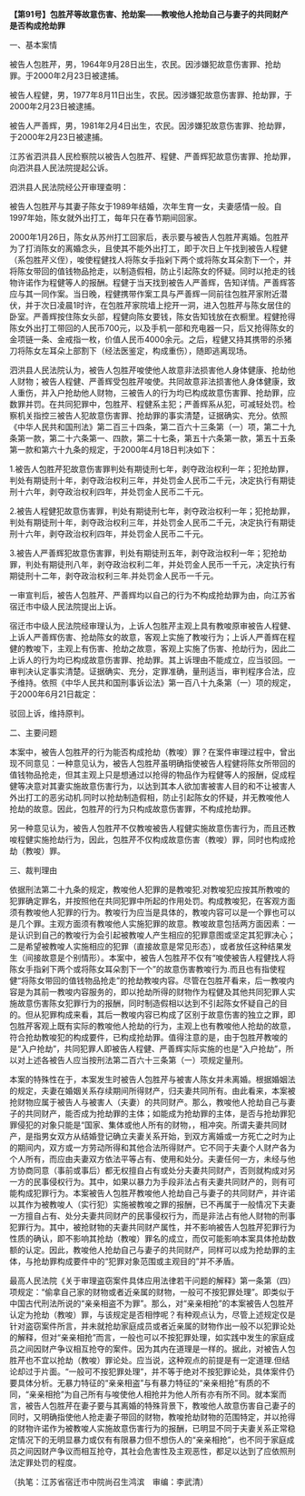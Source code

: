 **【第91号】包胜芹等故意伤害、抢劫案——教唆他人抢劫自己与妻子的共同财产是否构成抢劫罪**

一、基本案情

被告人包胜芹，男，1964年9月28日出生，农民。因涉嫌犯故意伤害罪、抢劫罪。于2000年2月23日被逮捕。

被告人程健，男，1977年8月11日出生，农民。因涉嫌犯故意伤害罪、抢劫罪，于2000年2月23日被逮捕。

被告人严善辉，男，1981年2月4日出生，农民。因涉嫌犯故意伤害罪、抢劫罪，于2000年2月23日被逮捕。

江苏省泗洪县人民检察院以被告人包胜芹、程健、严善辉犯故意伤害罪、抢劫罪，向泗洪县人民法院提起公诉。

泗洪县人民法院经公开审理查明：

被告人包胜芹与其妻子陈女于1989年结婚，次年生育一女，夫妻感情一般。自1997年始，陈女就外出打工，每年只在春节期间回家。

2000年1月26日，陈女从苏州打工回家后，表示要与被告人包胜芹离婚。包胜芹为了打消陈女的离婚念头，且使其不能外出打工，即于次日上午找到被告人程健（系包胜芹义侄），唆使程健找人将陈女手指剁下两个或将陈女耳朵割下一个，并将陈女带回的值钱物品抢走，以制造假相，防止引起陈女的怀疑。同时以抢走的钱物许诺作为程健等人的报酬。程健于当天找到被告人严善辉，告知详情。严善辉答应与其一同作案。当日晚，程健携带作案工具与严善辉一同前往包胜芹家附近潜伏，并于次日凌晨1时许，在包胜芹家院墙上挖开一洞，进入包胜芹与陈女居住的卧室。严善辉按住陈女头部，程健向陈女要钱，陈女告知钱放在衣橱里。程健抢得陈女外出打工带回的人民币700元，以及手机一部和充电器一只，后又抢得陈女的金项链一条、金戒指一枚，价值人民币4000余元。之后，程健又持其携带的杀猪刀将陈女左耳朵上部割下（经法医鉴定，构成重伤），随即逃离现场。

泗洪县人民法院认为，被告人包胜芹唆使他人故意非法损害他人身体健康、抢劫他人财物；被告人程健、严善辉受包胜芹唆使。共同故意非法损害他人身体健康，致人重伤，并入户抢劫他人财物，三被告人的行为均已构成故意伤害罪、抢劫罪，应数罪并罚。在共同犯罪中，包胜芹、程健系主犯；严善辉系从犯，可减轻处罚。检察机关指控三被告人犯故意伤害罪、抢劫罪的事实清楚，证据确实、充分。依照《中华人民共和国刑法》第二百三十四条，第二百六十三条第（一）项，第二十九条第一款，第二十六条第一、四款，第二十七条，第五十六条第一款，第五十五条第一款和第六十九条的规定，于2000年4月18日判决如下：

1.被告人包胜芹犯故意伤害罪判处有期徒刑七年，剥夺政治权利一年；犯抢劫罪，判处有期徒刑十年，剥夺政治权利三年，并处罚金人民币二千元，决定执行有期徒刑十六年，剥夺政治权利四年，并处罚金人民币二千元。

2.被告人程健犯故意伤害罪，判处有期徒刑七年，剥夺政治权利一年；犯抢劫罪，判处有期徒刑十年，剥夺政治权利三年，并处罚金人民币二千元，决定执行有期徒刑十六年，剥夺政治权利四年，并处罚金人民币二千元。

3.被告人严善辉犯故意伤害罪，判处有期徒刑五年，剥夺政治权利一年；犯抢劫罪，判处有期徒刑八年，剥夺政治权利二年，并处罚金人民币一千元，决定执行有期徒刑十二年，剥夺政治权利三年.并处罚金人民币一千元。

一审宣判后，被告人包胜芹、严善辉均以自己的行为不构成抢劫罪为由，向江苏省宿迁市中级人民法院提出上诉。

宿迁市中级人民法院经审理认为，上诉人包胜芹主观上具有教唆原审被告人程健、上诉人严善辉伤害、抢劫陈女的故意，客观上实施了教唆行为；上诉人严善辉在程健的教唆下，主观上有伤害、抢劫之故意，客观上实施了伤害、抢劫行为，因此二上诉人的行为均已构成故意伤害罪、抢劫罪。其上诉理由不能成立，应当驳回。一审判决认定事实清楚。证据确实、充分，定罪准确，量刑适当，审判程序合法，应予维持。依照《中华人民共和国刑事诉讼法》第一百八十九条第（一）项的规定，于2000年6月21日裁定：

驳回上诉，维持原判。

二、主要问题

本案中，被告人包胜芹的行为能否构成抢劫（教唆）罪？在案件审理过程中，曾出现不同意见：一种意见认为，被告人包胜芹虽明确指使被告人程健将陈女所带回的值钱物品抢走，但其主观上只是想通过以抢得的物品作为程健等人的报酬，促成程健等决意对其妻实施故意伤害行为，以达到其本人欲加害被害人目的和不让被害人外出打工的恶劣动机.同时以抢劫制造假相，防止引起陈女的怀疑，并无教唆他人抢劫的故意。因此，包胜芹的行为只构成故意伤害罪，不构成抢劫罪。

另一种意见认为，被告人包胜芹不仅教唆被告人程健实施故意伤害行为，而且还教唆程健实施抢劫行为，因此，包胜芹不仅构成故意伤害（教唆）罪，同时也构成抢劫（教唆）罪。

三、裁判理由

依据刑法第二十九条的规定，教唆他人犯罪的是教唆犯.对教唆犯应按其所教唆的犯罪确定罪名，并按照他在共同犯罪中所起的作用处罚。构成教唆犯，在客观方面须有教唆他人犯罪的行为。教唆行为应当是具体的，教唆内容可以是一个罪也可以是几个罪。主观方面须有教唆他人实施犯罪的故意。教唆故意包括两方面因素：一是认识到自己的教唆行为会引起被教唆人产生相应的犯罪意图或坚定其犯罪决心；二是希望被教唆人实施相应的犯罪（直接故意是常见形态），或者放任这种结果发生（间接故意是个别情形）。本案中，被告人包胜芹不仅有“唆使被告人程健找人将陈女手指剁下两个或将陈女耳朵割下一个”的故意伤害教唆行为.而且也有指使程健“将陈女带回的值钱物品抢走”的抢劫教唆内容。尽管在包胜芹看来，后一教唆内容是为其前一教唆内容服务的，即以抢劫所得的财物作为程健及其他共同犯罪人实施故意伤害陈女犯罪行为的报酬，同时制造假相以达到不引起陈女怀疑自己的目的。但从犯罪构成来看，其后一教唆内容已构成了区别于故意伤害的独立之罪，即包胜芹客观上既有实际的教唆他人抢劫的行为，主观上也有教唆他人抢劫的故意，符合抢劫教唆犯的构成要件，已构成抢劫罪。值得注意的是，由于包胜芹教唆的是“入户抢劫”，共同犯罪人即被告人程健、严善辉实际实施的也是“入户抢劫”，所以对上述各被告人应当按刑法第二百六十三条第（一）项规定量刑。

本案的特殊性在于，本案发生时被告人包胜芹与被害人陈女并未离婚。根据婚姻法的规定，夫妻在婚姻关系存续期间所得财产，归夫妻共同所有。由此看来，本案被抢财物应属于被告人与被害人（夫妻）的共同财产。那么，教唆他人抢劫自己与妻子的共同财产，能否成为抢劫罪的主体；如能成为抢劫罪的主体，是否与抢劫罪犯罪侵犯的对象只能是“国家、集体或他人所有的财物，，相冲突。所谓夫妻共同财产，是指男女双方从结婚登记确立夫妻关系开始，到双方离婚或一方死亡之时为止的期间内，双方或一方劳动所得和其他合法所得财产。它不同于夫妻个人财产各为个人所有，而应由夫妻双方依法平等占有、使用和处分。夫妻任何一方，未经与他方协商同意（事前或事后）都无权擅自占有或处分夫妻共同财产，否则就构成对另一方的民事侵权行为。其中，如果以暴力为手段非法占有夫妻共同财产的，则有可能构成犯罪行为。本案被告人包胜芹教唆他人抢劫自己与妻子的共同财产，并许诺以其作为被教唆人（实行犯）实施被教唆之罪的报酬，已不再属于一般情况下夫妻一方擅自占有、处分夫妻共同财产的民事侵权行为，而是非法占有他人财物的刑事犯罪行为。其中，被抢财物的夫妻共同财产属性，并不影响被告人包胜芹犯罪行为性质的确认，即不影响其抢劫（教唆）罪名的成立，而仅可能影响本案具体抢劫数额的认定。因此，教唆他人抢劫自己与妻子的共同财产，同样可以成为抢劫罪的主体，与抢劫罪构成要件中的“犯罪对象范围或主观目的”并不矛盾。

最高人民法院《关于审理盗窃案件具体应用法律若干问题的解释》第一条第（四）项规定：“偷拿自己家的财物或者近亲属的财物，一般可不按犯罪处理”。即类似于中国古代刑法所说的“亲亲相盗不为罪”。那么，对“亲亲相抢”的本案被告人包胜芹认定为抢劫（教唆）罪，与该规定是否相悖呢？有种观点认为，尽管上述规定仅是针对盗窃案件所言，并未就抢劫家庭成员或者近亲属的财物作出一般不以犯罪论处的解释，但对“亲亲相抢”而言，一般也可以不按犯罪处理，如实践中发生的家庭成员之间因财产争议相互抢夺的案件。因为其内在道理是一样的。据此，对被告人包胜芹也不宜以抢劫（教唆）罪论处。应当说，这种观点的前提是有一定道理.但结论却过于片面。“一般可不按犯罪处理”，并不等于绝对不按犯罪论处，具体案件仍要具体分析。无暴力特征的“亲亲相盗”与有暴力特征的“亲亲相抢”有质的不同，“亲亲相抢”为自己所有与唆使他人相抢并为他人所有亦有所不同。就本案而言，被告人包胜芹在妻子要与其离婚的特殊背景下，教唆他人故意伤害自己妻子的同时，又明确指使他人抢走妻子带回的财物，教唆抢劫财物的范围特定，并以抢得的财物许诺作为被教唆人实施故意伤害行为的报酬，已明显不同于夫妻关系正常稳定情况下的无明显暴力或仅有有限暴力但不想伤人的“亲亲相抢”，也不同于家庭成员之间因财产争议而相互抢夺，其社会危害性及主观恶性，都足以达到了应依照刑法定罪处罚的程度。

（执笔：江苏省宿迁市中院尚召生鸿滨　审编：李武清）